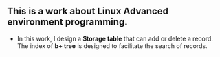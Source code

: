 ## This is a work about Linux Advanced environment programming. 

- In this work, I design a **Storage table** that can add or delete a record. The index of **b+ tree** is designed to facilitate the search of records.
